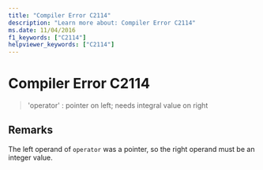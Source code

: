 ```yaml
---
title: "Compiler Error C2114"
description: "Learn more about: Compiler Error C2114"
ms.date: 11/04/2016
f1_keywords: ["C2114"]
helpviewer_keywords: ["C2114"]
---
```

# Compiler Error C2114

> 'operator' : pointer on left; needs integral value on right

## Remarks

The left operand of `operator` was a pointer, so the right operand must be an integer value.
